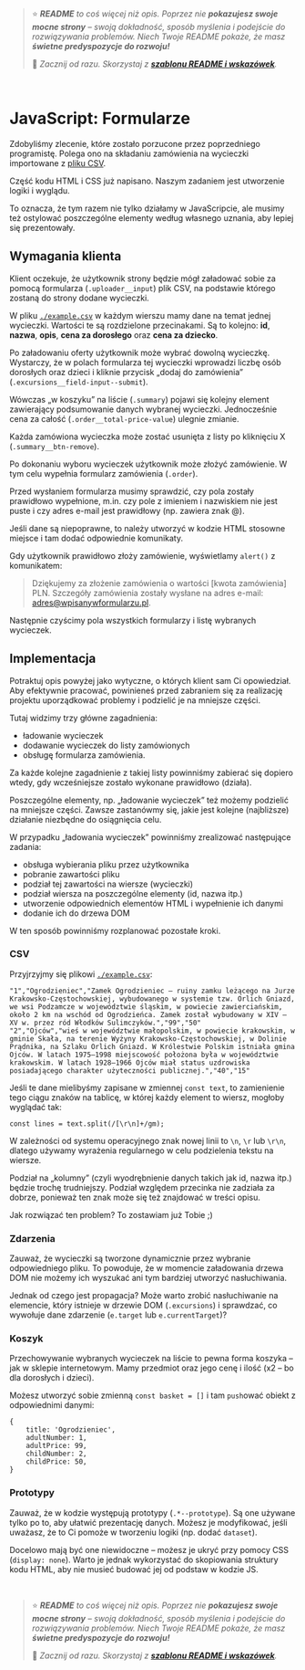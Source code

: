 
> ⭐ ***README** to coś więcej niż opis. Poprzez nie **pokazujesz swoje mocne strony** – swoją dokładność, sposób myślenia i podejście do rozwiązywania problemów. Niech Twoje README pokaże, że masz **świetne predyspozycje do rozwoju!***
> 
> 🎁 *Zacznij od razu. Skorzystaj z **[szablonu README i wskazówek](https://github.com/devmentor-pl/readme-template)**.* 

&nbsp;


# JavaScript: Formularze

Zdobyliśmy zlecenie, które zostało porzucone przez poprzedniego programistę. Polega ono na składaniu zamówienia na wycieczki importowane z [pliku CSV](https://pl.wikipedia.org/wiki/CSV_(format_pliku)).

Część kodu HTML i CSS już napisano. Naszym zadaniem jest utworzenie logiki i wyglądu. 

To oznacza, że tym razem nie tylko działamy w JavaScripcie, ale musimy też ostylować poszczególne elementy według własnego uznania, aby lepiej się prezentowały.

## Wymagania klienta

Klient oczekuje, że użytkownik strony będzie mógł załadować sobie za pomocą formularza (`.uploader__input`) plik CSV, na podstawie którego zostaną do strony dodane wycieczki.

W pliku [`./example.csv`](./example.csv) w każdym wierszu mamy dane na temat jednej wycieczki. Wartości te są rozdzielone przecinakami. Są to kolejno: **id**, **nazwa**, **opis**, **cena za dorosłego** oraz **cena za dziecko**.

Po załadowaniu oferty użytkownik może wybrać dowolną wycieczkę. Wystarczy, że w polach formularza tej wycieczki wprowadzi liczbę osób dorosłych oraz dzieci i kliknie przycisk „dodaj do zamówienia” (`.excursions__field-input--submit`).

Wówczas „w koszyku” na liście (`.summary`) pojawi się kolejny element zawierający podsumowanie danych wybranej wycieczki. Jednocześnie cena za całość (`.order__total-price-value`) ulegnie zmianie.

Każda zamówiona wycieczka może zostać usunięta z listy po kliknięciu X (`.summary__btn-remove`).

Po dokonaniu wyboru wycieczek użytkownik może złożyć zamówienie. W tym celu wypełnia formularz zamówienia (`.order`).

Przed wysłaniem formularza musimy sprawdzić, czy pola zostały prawidłowo wypełnione, m.in. czy pole z imieniem i nazwiskiem nie jest puste i czy adres e-mail jest prawidłowy (np. zawiera znak @).

Jeśli dane są niepoprawne, to należy utworzyć w kodzie HTML stosowne miejsce i tam dodać odpowiednie komunikaty.

Gdy użytkownik prawidłowo złoży zamówienie, wyświetlamy `alert()` z komunikatem: 

> Dziękujemy za złożenie zamówienia o wartości [kwota zamówienia] PLN. Szczegóły zamówienia zostały wysłane na adres e-mail: adres@wpisanywformularzu.pl.

Następnie czyścimy pola wszystkich formularzy i listę wybranych wycieczek.

## Implementacja

Potraktuj opis powyżej jako wytyczne, o których klient sam Ci opowiedział. Aby efektywnie pracować, powinieneś przed zabraniem się za realizację projektu uporządkować problemy i podzielić je na mniejsze części.

Tutaj widzimy trzy główne zagadnienia:
* ładowanie wycieczek
* dodawanie wycieczek do listy zamówionych
* obsługę formularza zamówienia.

Za każde kolejne zagadnienie z takiej listy powinniśmy zabierać się dopiero wtedy, gdy wcześniejsze zostało wykonane prawidłowo (działa).

Poszczególne elementy, np. „ładowanie wycieczek” też możemy podzielić na mniejsze części. Zawsze zastanówmy się, jakie jest kolejne (najbliższe) działanie niezbędne do osiągnięcia celu.

W przypadku „ładowania wycieczek” powinniśmy zrealizować następujące zadania:
* obsługa wybierania pliku przez użytkownika
* pobranie zawartości pliku
* podział tej zawartości na wiersze (wycieczki)
* podział wiersza na poszczególne elementy (id, nazwa itp.)
* utworzenie odpowiednich elementów HTML i wypełnienie ich danymi
* dodanie ich do drzewa DOM

W ten sposób powinniśmy rozplanować pozostałe kroki.

### CSV

Przyjrzyjmy się plikowi [`./example.csv`](./example.csv):

```
"1","Ogrodzieniec","Zamek Ogrodzieniec – ruiny zamku leżącego na Jurze Krakowsko-Częstochowskiej, wybudowanego w systemie tzw. Orlich Gniazd, we wsi Podzamcze w województwie śląskim, w powiecie zawierciańskim, około 2 km na wschód od Ogrodzieńca. Zamek został wybudowany w XIV – XV w. przez ród Włodków Sulimczyków.","99","50"
"2","Ojców","wieś w województwie małopolskim, w powiecie krakowskim, w gminie Skała, na terenie Wyżyny Krakowsko-Częstochowskiej, w Dolinie Prądnika, na Szlaku Orlich Gniazd. W Królestwie Polskim istniała gmina Ojców. W latach 1975–1998 miejscowość położona była w województwie krakowskim. W latach 1928–1966 Ojców miał status uzdrowiska posiadającego charakter użyteczności publicznej.","40","15"
```

Jeśli te dane mielibyśmy zapisane w zmiennej `const text`, to zamienienie tego ciągu znaków na tablicę, w której każdy element to wiersz, mogłoby wyglądać tak:

```
const lines = text.split(/[\r\n]+/gm);
```

W zależności od systemu operacyjnego znak nowej linii to `\n`, `\r` lub `\r\n`, dlatego używamy wyrażenia regularnego w celu podzielenia tekstu na wiersze.

Podział na „kolumny” (czyli wyodrębnienie danych takich jak id, nazwa itp.) będzie trochę trudniejszy. Podział względem przecinka nie zadziała za dobrze, ponieważ ten znak może się też znajdować w treści opisu.

Jak rozwiązać ten problem? To zostawiam już Tobie ;)

### Zdarzenia

Zauważ, że wycieczki są tworzone dynamicznie przez wybranie odpowiedniego pliku. To powoduje, że w momencie załadowania drzewa DOM nie możemy ich wyszukać ani tym bardziej utworzyć nasłuchiwania.

Jednak od czego jest propagacja? Może warto zrobić nasłuchiwanie na elemencie, który istnieje w drzewie DOM (`.excursions`) i sprawdzać, co wywołuje dane zdarzenie (`e.target` lub `e.currentTarget`)?

### Koszyk

Przechowywanie wybranych wycieczek na liście to pewna forma koszyka – jak w sklepie internetowym. Mamy przedmiot oraz jego cenę i ilość (x2 – bo dla dorosłych i dzieci).

Możesz utworzyć sobie zmienną `const basket = []` i tam `push`ować obiekt z odpowiednimi danymi:

```
{
    title: 'Ogrodzieniec',
    adultNumber: 1,
    adultPrice: 99,
    childNumber: 2,
    childPrice: 50,
}
```

### Prototypy

Zauważ, że w kodzie występują prototypy (`.*--prototype`). Są one używane tylko po to, aby ułatwić prezentację danych. Możesz je modyfikować, jeśli uważasz, że to Ci pomoże w tworzeniu logiki (np. dodać `dataset`).

Docelowo mają być one niewidoczne – możesz je ukryć przy pomocy CSS (`display: none`). Warto je jednak wykorzystać do skopiowania struktury kodu HTML, aby nie musieć budować jej od podstaw w kodzie JS.


&nbsp;

> ⭐ ***README** to coś więcej niż opis. Poprzez nie **pokazujesz swoje mocne strony** – swoją dokładność, sposób myślenia i podejście do rozwiązywania problemów. Niech Twoje README pokaże, że masz **świetne predyspozycje do rozwoju!***
> 
> 🎁 *Zacznij od razu. Skorzystaj z **[szablonu README i wskazówek](https://github.com/devmentor-pl/readme-template)**.* 

